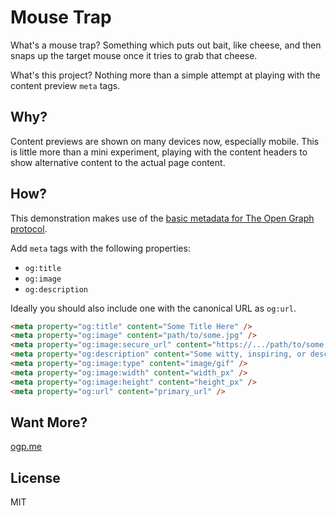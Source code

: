 # Mouse Trap

What's a mouse trap? Something which puts out bait, like cheese, and then snaps up the target mouse once it tries to grab that cheese.

What's this project? Nothing more than a simple attempt at playing with the content preview `meta` tags.

## Why?

Content previews are shown on many devices now, especially mobile. This is little more than a mini experiment, playing with the content headers to show alternative content to the actual page content.

## How?

This demonstration makes use of the [basic metadata for The Open Graph protocol](http://ogp.me/#metadata).

Add `meta` tags with the following properties:

- `og:title`
- `og:image`
- `og:description`

Ideally you should also include one with the canonical URL as `og:url`.

```html
<meta property="og:title" content="Some Title Here" />
<meta property="og:image" content="path/to/some.jpg" />
<meta property="og:image:secure_url" content="https://.../path/to/some.jpg" />
<meta property="og:description" content="Some witty, inspiring, or descriptive content here." />
<meta property="og:image:type" content="image/gif" />
<meta property="og:image:width" content="width_px" />
<meta property="og:image:height" content="height_px" />
<meta property="og:url" content="primary_url" />
```

## Want More?

[ogp.me](http://ogp.me/)

## License

MIT

